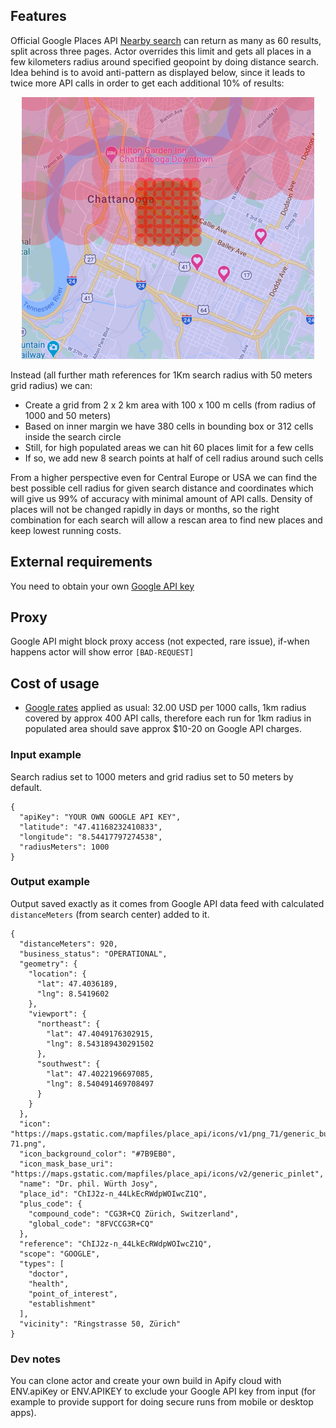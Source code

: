 ## Features
Official Google Places API [Nearby search](https://developers.google.com/maps/documentation/places/web-service/search-nearby) can return as many as 60 results, split across three pages.
Actor overrides this limit and gets all places in a few kilometers radius around specified geopoint by doing distance search. Idea behind is to avoid anti-pattern as displayed below, since it leads to twice more API calls in order to get each additional 10% of results:
<p align="center">
<img src="https://raw.githubusercontent.com/apify-alexey/google-maps-radar-search/main/search-antipattern.png" alt="" style="width: 468px; height: 419px;" width="468" height="419" />
</p>
Instead (all further math references for 1Km search radius with 50 meters grid radius) we can:
<ul>
<li>Create a grid from 2 x 2 km area with 100 x 100 m cells (from radius of 1000 and 50 meters)</li>
<li>Based on inner margin we have 380 cells in bounding box or 312 cells inside the search circle</li>
<li>Still, for high populated areas we can hit 60 places limit for a few cells</li>
<li>If so, we add new 8 search points at half of cell radius around such cells</li>
</ul>
From a higher perspective even for Central Europe or USA we can find the best possible cell radius for given search distance and coordinates which will give us 99% of accuracy with minimal amount of API calls. Density of places will not be changed rapidly in days or months, so the right combination for each search will allow a rescan area to find new places and keep lowest running costs.
 
## External requirements
You need to obtain your own [Google API key](https://developers.google.com/maps/documentation/places/web-service/get-api-key)

## Proxy
Google API might block proxy access (not expected, rare issue), if-when happens actor will show error `[BAD-REQUEST]`

## Cost of usage
- [Google rates](https://developers.google.com/maps/documentation/places/web-service/usage-and-billing#nearby-search) applied as usual: 32.00 USD per 1000 calls, 1km radius covered by approx 400 API calls, therefore each run for 1km radius in populated area should save approx $10-20 on Google API charges.
 
### Input example
Search radius set to 1000 meters and grid radius set to 50 meters by default.
```jsonc
{
  "apiKey": "YOUR OWN GOOGLE API KEY",
  "latitude": "47.41168232410833",
  "longitude": "8.54417797274538",
  "radiusMeters": 1000
}
```
 
### Output example
Output saved exactly as it comes from Google API data feed with calculated `distanceMeters` (from search center) added to it.
```jsonc
{
  "distanceMeters": 920,
  "business_status": "OPERATIONAL",
  "geometry": {
    "location": {
      "lat": 47.4036189,
      "lng": 8.5419602
    },
    "viewport": {
      "northeast": {
        "lat": 47.4049176302915,
        "lng": 8.543189430291502
      },
      "southwest": {
        "lat": 47.4022196697085,
        "lng": 8.540491469708497
      }
    }
  },
  "icon": "https://maps.gstatic.com/mapfiles/place_api/icons/v1/png_71/generic_business-71.png",
  "icon_background_color": "#7B9EB0",
  "icon_mask_base_uri": "https://maps.gstatic.com/mapfiles/place_api/icons/v2/generic_pinlet",
  "name": "Dr. phil. Würth Josy",
  "place_id": "ChIJ2z-n_44LkEcRWdpWOIwcZ1Q",
  "plus_code": {
    "compound_code": "CG3R+CQ Zürich, Switzerland",
    "global_code": "8FVCCG3R+CQ"
  },
  "reference": "ChIJ2z-n_44LkEcRWdpWOIwcZ1Q",
  "scope": "GOOGLE",
  "types": [
    "doctor",
    "health",
    "point_of_interest",
    "establishment"
  ],
  "vicinity": "Ringstrasse 50, Zürich"
}
```
 
### Dev notes
You can clone actor and create your own build in Apify cloud with ENV.apiKey or ENV.APIKEY to exclude your Google API key from input (for example to provide support for doing secure runs from mobile or desktop apps).
